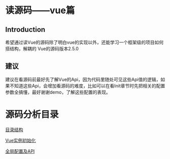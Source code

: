 # 读源码——vue篇

## Introduction
希望通过读Vue的源码除了明白vue的实现以外，还能学习一个框架级的项目如何搭结构，解耦的
Vue的源码版本2.5.0

## 建议
建议在看源码前最好先了解Vue的Api，因为代码里随处可见这些Api值的逻辑，如果不知道这些Api，会增加看源码的难度，比如可以在看Init章节时先把相关的配置参数全搞懂，最好谢谢demo，了解这些配置的表现。

# 源码分析目录
[目录结构](./docs/directories-struction.md)

[Vue实例初始化](./docs/init.md)

[全局配置及API](./docs/global.md)
